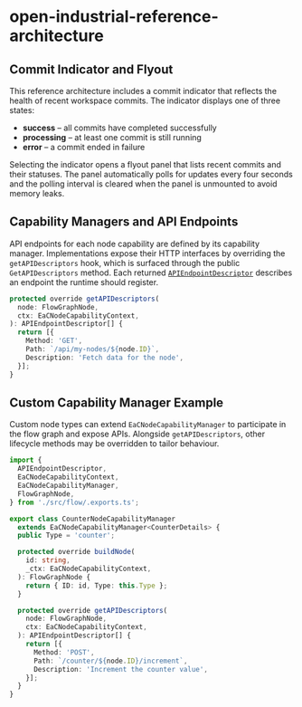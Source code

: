 # open-industrial-reference-architecture

## Commit Indicator and Flyout

This reference architecture includes a commit indicator that reflects the health of
recent workspace commits. The indicator displays one of three states:

- **success** – all commits have completed successfully
- **processing** – at least one commit is still running
- **error** – a commit ended in failure

Selecting the indicator opens a flyout panel that lists recent commits and their
statuses. The panel automatically polls for updates every four seconds and the
polling interval is cleared when the panel is unmounted to avoid memory leaks.
## Capability Managers and API Endpoints

API endpoints for each node capability are defined by its capability manager. Implementations expose their HTTP interfaces by overriding the `getAPIDescriptors` hook, which is surfaced through the public `GetAPIDescriptors` method. Each returned [`APIEndpointDescriptor`](src/types/APIEndpointDescriptor.ts) describes an endpoint the runtime should register.

```ts
protected override getAPIDescriptors(
  node: FlowGraphNode,
  ctx: EaCNodeCapabilityContext,
): APIEndpointDescriptor[] {
  return [{
    Method: 'GET',
    Path: `/api/my-nodes/${node.ID}`,
    Description: 'Fetch data for the node',
  }];
}
```

## Custom Capability Manager Example

Custom node types can extend `EaCNodeCapabilityManager` to participate in the flow graph and expose APIs. Alongside `getAPIDescriptors`, other lifecycle methods may be overridden to tailor behaviour.

```ts
import {
  APIEndpointDescriptor,
  EaCNodeCapabilityContext,
  EaCNodeCapabilityManager,
  FlowGraphNode,
} from './src/flow/.exports.ts';

export class CounterNodeCapabilityManager
  extends EaCNodeCapabilityManager<CounterDetails> {
  public Type = 'counter';

  protected override buildNode(
    id: string,
    _ctx: EaCNodeCapabilityContext,
  ): FlowGraphNode {
    return { ID: id, Type: this.Type };
  }

  protected override getAPIDescriptors(
    node: FlowGraphNode,
    ctx: EaCNodeCapabilityContext,
  ): APIEndpointDescriptor[] {
    return [{
      Method: 'POST',
      Path: `/counter/${node.ID}/increment`,
      Description: 'Increment the counter value',
    }];
  }
}
```


